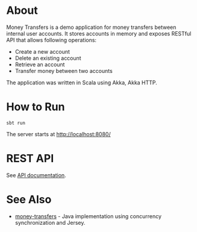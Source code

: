 # About
Money Transfers is a demo application for money transfers between internal user accounts. It stores accounts in memory
and exposes RESTful API that allows following operations:
* Create a new account
* Delete an existing account
* Retrieve an account
* Transfer money between two accounts

The application was written in Scala using Akka, Akka HTTP.

# How to Run
```
sbt run
```
The server starts at [http://localhost:8080/](http://localhost:8080/)

# REST API
See [API documentation](API.md).

# See Also
* [money-transfers](https://github.com/aakatov/money-transfers) - Java implementation using concurrency synchronization and Jersey.